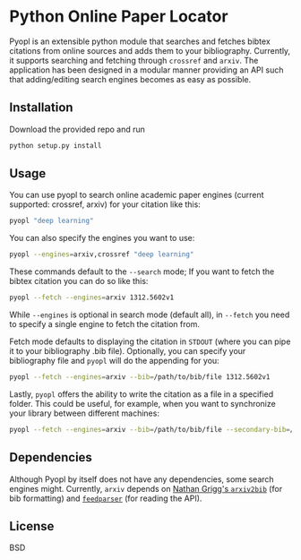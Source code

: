 # Python Online Paper Locator

Pyopl is an extensible python module that searches and fetches bibtex citations from online sources and adds them to your bibliography. Currently, it supports searching and fetching through `crossref` and `arxiv`. The application has been designed in a modular manner providing an API such that adding/editing search engines becomes as easy as possible.

## Installation

Download the provided repo and run

```bash
python setup.py install
```

## Usage

You can use pyopl to search online academic paper engines (current supported: crossref, arxiv) for your citation like this:

```bash
pyopl "deep learning"
```

You can also specify the engines you want to use:

```bash
pyopl --engines=arxiv,crossref "deep learning"
```

These commands default to the `--search` mode; If you want to fetch the bibtex citation you can do so like this:

```bash
pyopl --fetch --engines=arxiv 1312.5602v1
```

While `--engines` is optional in search mode (default all), in `--fetch` you need to specify a single engine to fetch the citation from.

Fetch mode defaults to displaying the citation in `STDOUT` (where you can pipe it to your bibliography .bib file). Optionally, you can specify your bibliography file and `pyopl` will do the appending for you:

```bash
pyopl --fetch --engines=arxiv --bib=/path/to/bib/file 1312.5602v1
```

Lastly, `pyopl` offers the ability to write the citation as a file in a specified folder. This could be useful, for example, when you want to synchronize your library between different machines:

```bash
pyopl --fetch --engines=arxiv --bib=/path/to/bib/file --secondary-bib=/path/to/bib/folder 1312.5602v1
```

## Dependencies

Although Pyopl by itself does not have any dependencies, some search engines might. Currently, `arxiv` depends on [Nathan Grigg's `arxiv2bib`](https://github.com/nathangrigg/arxiv2bib) (for bib formatting) and [`feedparser`](https://pypi.python.org/pypi/feedparser) (for reading the API).

## License

BSD
